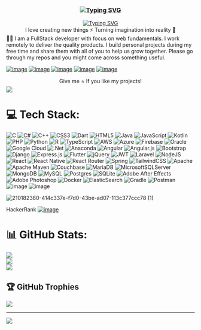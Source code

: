 ### <div align="center"><a href="#"><img src="https://readme-typing-svg.demolab.com?font=Fira+Code&weight=600&size=25&pause=1000&multiline=true&width=345&height=40&lines=Hi+%F0%9F%91%8B%F0%9F%8F%BB%2C+I'm+Habtamu(%E1%89%A4%E1%8A%93%E1%8B%8A)+" alt="Typing SVG" /></a></div> 
 <div align="center"> <a href="#"><img src="https://readme-typing-svg.demolab.com?font=Fira+Code&pause=1000&multiline=true&width=735&height=60&lines=Remote+%F0%9F%91%A8%E2%80%8D%F0%9F%92%BB+FullStack+developer+who+aims+to+write+quality+code" alt="Typing SVG" /></a></div>
<div align="center"> I love creating new things ⚡   Turning imagination into reality 🚀</div>
👨‍💻 I am a FullStack developer with focus on web fundamentals. I work remotely to deliver the quality products. I build personal projects during my free time and share them with all of you to help us grow together. Please go through my repos and you might come across something useful.


<!--
**Benawi/Benawi** is a ✨ _special_ ✨ repository because its `README.md` (this file) appears on your GitHub profile.

Here are some ideas to get you started:

- 🔭 I’m currently working on ...
- 🌱 I’m currently learning ...
- 👯 I’m looking to collaborate on ...
- 🤔 I’m looking for help with ...
- 💬 Ask me about ...
- 📫 How to reach me: ...
- 😄 Pronouns: ...
- ⚡ Fun fact: ...
--> 
[![image](https://user-images.githubusercontent.com/21217148/210181196-e06aabd4-57e9-430d-9c75-f550f478321c.png)](https://www.linkedin.com/in/habtamu-alemayehu-b90367101/) 
[![image](https://user-images.githubusercontent.com/21217148/210183603-9e7ef12d-4452-4120-90a0-e9b31258e891.png)](https://github.com/Benawi)
[![image](https://user-images.githubusercontent.com/21217148/210182990-23401631-264d-4802-acc2-0e085293d98c.png)](https://github.com/Benawi)
[![image](https://user-images.githubusercontent.com/21217148/210182994-3851b187-b63f-4bf1-aeef-4bb10120c1b4.png)](https://github.com/Benawi)
[![image](https://user-images.githubusercontent.com/21217148/210182997-8d554efb-58b2-460b-a858-06a40905e1cd.png)](https://github.com/Benawi)
<!--[![](https://visitcount.itsvg.in/api?id=Benawi&label=Profile%20Views&color=3&icon=5&pretty=false)](https://visitcount.itsvg.in)

-->
<div align="center">Give me ⭐️ If you like my projects!</div>
<a href="#">
  <img src="https://visitcount.itsvg.in/api?id=Benawi&label=Profile%20Views&color=3&icon=5&pretty=false" />
</a>

# 💻 Tech Stack:
![C](https://img.shields.io/badge/c-%2300599C.svg?style=for-the-badge&logo=c&logoColor=white) ![C#](https://img.shields.io/badge/c%23-%23239120.svg?style=for-the-badge&logo=c-sharp&logoColor=white) ![C++](https://img.shields.io/badge/c++-%2300599C.svg?style=for-the-badge&logo=c%2B%2B&logoColor=white) ![CSS3](https://img.shields.io/badge/css3-%231572B6.svg?style=for-the-badge&logo=css3&logoColor=white) ![Dart](https://img.shields.io/badge/dart-%230175C2.svg?style=for-the-badge&logo=dart&logoColor=white) ![HTML5](https://img.shields.io/badge/html5-%23E34F26.svg?style=for-the-badge&logo=html5&logoColor=white) ![Java](https://img.shields.io/badge/java-%23ED8B00.svg?style=for-the-badge&logo=java&logoColor=white) ![JavaScript](https://img.shields.io/badge/javascript-%23323330.svg?style=for-the-badge&logo=javascript&logoColor=%23F7DF1E) ![Kotlin](https://img.shields.io/badge/kotlin-%230095D5.svg?style=for-the-badge&logo=kotlin&logoColor=white) ![PHP](https://img.shields.io/badge/php-%23777BB4.svg?style=for-the-badge&logo=php&logoColor=white) ![Python](https://img.shields.io/badge/python-3670A0?style=for-the-badge&logo=python&logoColor=ffdd54) ![R](https://img.shields.io/badge/r-%23276DC3.svg?style=for-the-badge&logo=r&logoColor=white) ![TypeScript](https://img.shields.io/badge/typescript-%23007ACC.svg?style=for-the-badge&logo=typescript&logoColor=white) ![AWS](https://img.shields.io/badge/AWS-%23FF9900.svg?style=for-the-badge&logo=amazon-aws&logoColor=white) ![Azure](https://img.shields.io/badge/azure-%230072C6.svg?style=for-the-badge&logo=azure-devops&logoColor=white) ![Firebase](https://img.shields.io/badge/firebase-%23039BE5.svg?style=for-the-badge&logo=firebase) ![Oracle](https://img.shields.io/badge/Oracle-F80000?style=for-the-badge&logo=oracle&logoColor=white) ![Google Cloud](https://img.shields.io/badge/Google%20Cloud-%234285F4.svg?style=for-the-badge&logo=google-cloud&logoColor=white) ![.Net](https://img.shields.io/badge/.NET-5C2D91?style=for-the-badge&logo=.net&logoColor=white) ![Anaconda](https://img.shields.io/badge/Anaconda-%2344A833.svg?style=for-the-badge&logo=anaconda&logoColor=white) ![Angular](https://img.shields.io/badge/angular-%23DD0031.svg?style=for-the-badge&logo=angular&logoColor=white) ![Angular.js](https://img.shields.io/badge/angular.js-%23E23237.svg?style=for-the-badge&logo=angularjs&logoColor=white) ![Bootstrap](https://img.shields.io/badge/bootstrap-%23563D7C.svg?style=for-the-badge&logo=bootstrap&logoColor=white) ![Django](https://img.shields.io/badge/django-%23092E20.svg?style=for-the-badge&logo=django&logoColor=white) ![Express.js](https://img.shields.io/badge/express.js-%23404d59.svg?style=for-the-badge&logo=express&logoColor=%2361DAFB) ![Flutter](https://img.shields.io/badge/Flutter-%2302569B.svg?style=for-the-badge&logo=Flutter&logoColor=white) ![jQuery](https://img.shields.io/badge/jquery-%230769AD.svg?style=for-the-badge&logo=jquery&logoColor=white) ![JWT](https://img.shields.io/badge/JWT-black?style=for-the-badge&logo=JSON%20web%20tokens) ![Laravel](https://img.shields.io/badge/laravel-%23FF2D20.svg?style=for-the-badge&logo=laravel&logoColor=white) ![NodeJS](https://img.shields.io/badge/node.js-6DA55F?style=for-the-badge&logo=node.js&logoColor=white) ![React](https://img.shields.io/badge/react-%2320232a.svg?style=for-the-badge&logo=react&logoColor=%2361DAFB) ![React Native](https://img.shields.io/badge/react_native-%2320232a.svg?style=for-the-badge&logo=react&logoColor=%2361DAFB) ![React Router](https://img.shields.io/badge/React_Router-CA4245?style=for-the-badge&logo=react-router&logoColor=white) ![Spring](https://img.shields.io/badge/spring-%236DB33F.svg?style=for-the-badge&logo=spring&logoColor=white) ![TailwindCSS](https://img.shields.io/badge/tailwindcss-%2338B2AC.svg?style=for-the-badge&logo=tailwind-css&logoColor=white) ![Apache](https://img.shields.io/badge/apache-%23D42029.svg?style=for-the-badge&logo=apache&logoColor=white) ![Apache Maven](https://img.shields.io/badge/Apache%20Maven-C71A36?style=for-the-badge&logo=Apache%20Maven&logoColor=white) ![Couchbase](https://img.shields.io/badge/Couchbase-EA2328?style=for-the-badge&logo=couchbase&logoColor=white) ![MariaDB](https://img.shields.io/badge/MariaDB-003545?style=for-the-badge&logo=mariadb&logoColor=white) ![MicrosoftSQLServer](https://img.shields.io/badge/Microsoft%20SQL%20Sever-CC2927?style=for-the-badge&logo=microsoft%20sql%20server&logoColor=white) ![MongoDB](https://img.shields.io/badge/MongoDB-%234ea94b.svg?style=for-the-badge&logo=mongodb&logoColor=white) ![MySQL](https://img.shields.io/badge/mysql-%2300f.svg?style=for-the-badge&logo=mysql&logoColor=white) ![Postgres](https://img.shields.io/badge/postgres-%23316192.svg?style=for-the-badge&logo=postgresql&logoColor=white) ![SQLite](https://img.shields.io/badge/sqlite-%2307405e.svg?style=for-the-badge&logo=sqlite&logoColor=white) ![Adobe After Effects](https://img.shields.io/badge/Adobe%20After%20Effects-9999FF.svg?style=for-the-badge&logo=Adobe%20After%20Effects&logoColor=white) ![Adobe Photoshop](https://img.shields.io/badge/adobephotoshop-%2331A8FF.svg?style=for-the-badge&logo=adobephotoshop&logoColor=white) ![Docker](https://img.shields.io/badge/docker-%230db7ed.svg?style=for-the-badge&logo=docker&logoColor=white) ![ElasticSearch](https://img.shields.io/badge/-ElasticSearch-005571?style=for-the-badge&logo=elasticsearch) ![Gradle](https://img.shields.io/badge/Gradle-02303A.svg?style=for-the-badge&logo=Gradle&logoColor=white) ![Postman](https://img.shields.io/badge/Postman-FF6C37?style=for-the-badge&logo=postman&logoColor=white)
![image](https://user-images.githubusercontent.com/21217148/210184083-e682aa5a-6ad1-484e-bc65-0d26902716c5.png)
![image](https://user-images.githubusercontent.com/21217148/210184090-22369fec-bf07-460e-9f1e-fe9aeafc1bed.png)



![210182380-414c337e-f7d0-43be-ad07-113c377ccc78 (1)](https://user-images.githubusercontent.com/21217148/210182928-97ec5a3f-36ff-45c2-8161-5010634673c4.png)

HackerRank [![image](https://user-images.githubusercontent.com/21217148/210185232-debc2cf3-6cee-41ba-9300-e10f4bb83419.png)](https://www.hackerrank.com/habtamualemayeh1)




# 📊 GitHub Stats:
![](https://github-readme-stats.vercel.app/api?username=benawi&theme=react&hide_border=false&include_all_commits=false&count_private=false)<br/>
![](https://github-readme-streak-stats.herokuapp.com/?user=benawi&theme=react&hide_border=false)<br/>
![](https://github-readme-stats.vercel.app/api/top-langs/?username=benawi&theme=react&hide_border=false&include_all_commits=false&count_private=false&layout=compact)

## 🏆 GitHub Trophies
![](https://github-profile-trophy.vercel.app/?username=benawi&theme=radical&no-frame=false&no-bg=true&margin-w=4)

---
<a href="#">
  <img src="https://visitcount.itsvg.in/api?id=Benawi&label=Profile%20Views&color=3&icon=5&pretty=false" />
</a>

<!-- Proudly created with GPRM ( https://gprm.itsvg.in ) -->


